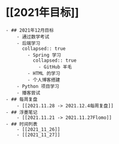 # [[2021年目标]]
	- ## 2021年12月目标
		- 通过数学考试
		- 后端学习
		  collapsed:: true
			- Spring 学习
			  collapsed:: true
				- GitHub 羊毛
			- HTML 的学习
			- 个人博客搭建
		- Python 项目学习
		- 播客尝试
	- ## 每周复盘
		- [[2021.11.28 -> 2021.12.4每周复盘]]
	- ## 浮墨笔记
		- [[2021.11.21 -> 2021.11.27Flomo]]
	- ## 时间列表
		- [[2021_11_26]]
		- [[2021_11_27]]